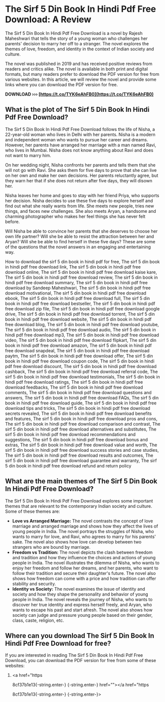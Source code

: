 
 
# The Sirf 5 Din Book In Hindi Pdf Free Download: A Review
 
The Sirf 5 Din Book In Hindi Pdf Free Download is a novel by Rajesh Maheshwari that tells the story of a young woman who challenges her parents' decision to marry her off to a stranger. The novel explores the themes of love, freedom, and identity in the context of Indian society and culture.
 
The novel was published in 2019 and has received positive reviews from readers and critics alike. The novel is available in both print and digital formats, but many readers prefer to download the PDF version for free from various websites. In this article, we will review the novel and provide some links where you can download the PDF version for free.
 
**DOWNLOAD ››› [https://t.co/TYK6eAhFB0](https://t.co/TYK6eAhFB0)**


 
## What is the plot of The Sirf 5 Din Book In Hindi Pdf Free Download?
 
The Sirf 5 Din Book In Hindi Pdf Free Download follows the life of Nisha, a 22-year-old woman who lives in Delhi with her parents. Nisha is a modern and independent woman who wants to pursue her career and dreams. However, her parents have arranged her marriage with a man named Ravi, who lives in Mumbai. Nisha does not know anything about Ravi and does not want to marry him.
 
On her wedding night, Nisha confronts her parents and tells them that she will not go with Ravi. She asks them for five days to prove that she can live on her own and make her own decisions. Her parents reluctantly agree, but they warn her that if she does not return after five days, they will disown her.
 
Nisha leaves her home and goes to stay with her friend Priya, who supports her decision. Nisha decides to use these five days to explore herself and find out what she really wants from life. She meets new people, tries new things, and faces new challenges. She also meets Aryan, a handsome and charming photographer who makes her feel things she has never felt before.
 
Will Nisha be able to convince her parents that she deserves to choose her own life partner? Will she be able to resist the attraction between her and Aryan? Will she be able to find herself in these five days? These are some of the questions that the novel answers in an engaging and entertaining way.
 
How to download the sirf 5 din book in hindi pdf for free,  The sirf 5 din book in hindi pdf free download link,  The sirf 5 din book in hindi pdf free download online,  The sirf 5 din book in hindi pdf free download kaise kare,  The sirf 5 din book in hindi pdf free download review,  The sirf 5 din book in hindi pdf free download summary,  The sirf 5 din book in hindi pdf free download by Sandeep Maheshwari,  The sirf 5 din book in hindi pdf free download motivational,  The sirf 5 din book in hindi pdf free download ebook,  The sirf 5 din book in hindi pdf free download full,  The sirf 5 din book in hindi pdf free download bestseller,  The sirf 5 din book in hindi pdf free download zip file,  The sirf 5 din book in hindi pdf free download google drive,  The sirf 5 din book in hindi pdf free download torrent,  The sirf 5 din book in hindi pdf free download website,  The sirf 5 din book in hindi pdf free download blog,  The sirf 5 din book in hindi pdf free download youtube,  The sirf 5 din book in hindi pdf free download audio,  The sirf 5 din book in hindi pdf free download mp3,  The sirf 5 din book in hindi pdf free download video,  The sirf 5 din book in hindi pdf free download flipkart,  The sirf 5 din book in hindi pdf free download amazon,  The sirf 5 din book in hindi pdf free download snapdeal,  The sirf 5 din book in hindi pdf free download paytm,  The sirf 5 din book in hindi pdf free download offer,  The sirf 5 din book in hindi pdf free download coupon code,  The sirf 5 din book in hindi pdf free download discount,  The sirf 5 din book in hindi pdf free download cashback,  The sirf 5 din book in hindi pdf free download referral code,  The sirf 5 din book in hindi pdf free download testimonials,  The sirf 5 din book in hindi pdf free download ratings,  The sirf 5 din book in hindi pdf free download feedbacks,  The sirf 5 din book in hindi pdf free download comments,  The sirf 5 din book in hindi pdf free download questions and answers,  The sirf 5 din book in hindi pdf free download FAQs,  The sirf 5 din book in hindi pdf free download guide,  The sirf 5 din book in hindi pdf free download tips and tricks,  The sirf 5 din book in hindi pdf free download secrets revealed,  The sirf 5 din book in hindi pdf free download benefits and features,  The sirf 5 din book in hindi pdf free download pros and cons,  The sirf 5 din book in hindi pdf free download comparison and contrast,  The sirf 5 din book in hindi pdf free download alternatives and substitutes,  The sirf 5 din book in hindi pdf free download recommendations and suggestions,  The sirf 5 din book in hindi pdf free download bonus and extras,  The sirf 5 din book in hindi pdf free download value and worth,  The sirf 5 din book in hindi pdf free download success stories and case studies,  The sirf 5 din book in hindi pdf free download results and outcomes,  The sirf 5 din book in hindi pdf free download guarantee and warranty,  The sirf 5 din book in hindi pdf free download refund and return policy
 
## What are the main themes of The Sirf 5 Din Book In Hindi Pdf Free Download?
 
The Sirf 5 Din Book In Hindi Pdf Free Download explores some important themes that are relevant to the contemporary Indian society and culture. Some of these themes are:
 
- **Love vs Arranged Marriage:** The novel contrasts the concept of love marriage and arranged marriage and shows how they affect the lives of young people in India. The novel portrays the struggles of Nisha, who wants to marry for love, and Ravi, who agrees to marry for his parents' sake. The novel also shows how love can develop between two strangers who are bound by marriage.
- **Freedom vs Tradition:** The novel depicts the clash between freedom and tradition and how they influence the choices and actions of young people in India. The novel illustrates the dilemma of Nisha, who wants to enjoy her freedom and follow her dreams, and her parents, who want to follow their tradition and secure their daughter's future. The novel also shows how freedom can come with a price and how tradition can offer stability and security.
- **Identity vs Society:** The novel examines the issue of identity and society and how they shape the personality and behavior of young people in India. The novel reveals the journey of Nisha, who wants to discover her true identity and express herself freely, and Aryan, who wants to escape his past and start afresh. The novel also shows how society can judge and pressure young people based on their gender, class, caste, religion, etc.

## Where can you download The Sirf 5 Din Book In Hindi Pdf Free Download for free?
 
If you are interested in reading The Sirf 5 Din Book In Hindi Pdf Free Download, you can download the PDF version for free from some of these websites:

1. <a href="https</p> 8cf37b1e13{-string.enter-}
{-string.enter-} href=""></a href="https</p> 8cf37b1e13{-string.enter-}
{-string.enter-}>